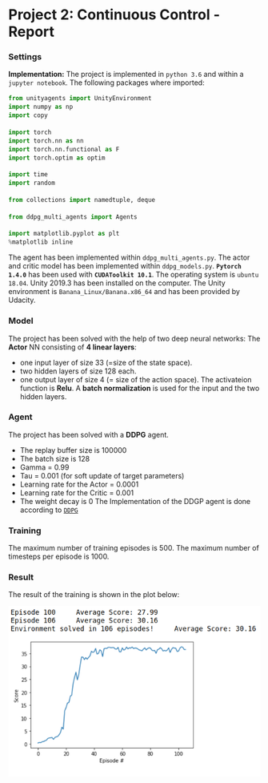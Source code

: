 [//]: # (Image References)

# Project 2: Continuous Control - Report

### Settings

**Implementation:** The project is implemented in `python 3.6` and within a `jupyter notebook`. 
The following packages where imported:
```python
from unityagents import UnityEnvironment
import numpy as np
import copy

import torch
import torch.nn as nn
import torch.nn.functional as F
import torch.optim as optim

import time
import random

from collections import namedtuple, deque

from ddpg_multi_agents import Agents

import matplotlib.pyplot as plt
%matplotlib inline
```
The agent has been implemented within `ddpg_multi_agents.py`.
The actor and critic model has been implemented within `ddpg_models.py`.
**`Pytorch 1.4.0`** has been used with **`CUDAToolkit 10.1`**.
The operating system is `ubuntu 18.04`.
Unity 2019.3 has been installed on the computer.
The Unity environment is `Banana_Linux/Banana.x86_64` and has been provided by Udacity. 

### Model

The project has been solved with the help of two deep neural networks: 
The **Actor** NN consisting of **4 linear layers**:
- one input layer of size 33 (=size of the state space).
- two hidden layers of size 128 each.
- one output layer of size 4 (= size of the action space).
The activateion function is **Relu**.
A **batch normalization** is used for the input and the two hidden layers.

### Agent

The project has been solved with a **DDPG** agent. 
- The replay buffer size is 100000
- The batch size is 128
- Gamma = 0.99
- Tau = 0.001 (for soft update of target parameters)
- Learning rate for the Actor = 0.0001
- Learning rate for the Critic = 0.001
- The weight decay is 0
The Implementation of the DDGP agent is done according to [`DDPG`](https://arxiv.org/pdf/1509.02971.pdf)

### Training

The maximum number of training episodes is 500.
The maximum number of timesteps per episode is 1000.

### Result

The result of the training is shown in the plot below: 

![Training results](./Result_DDPG.png  "Training results")

